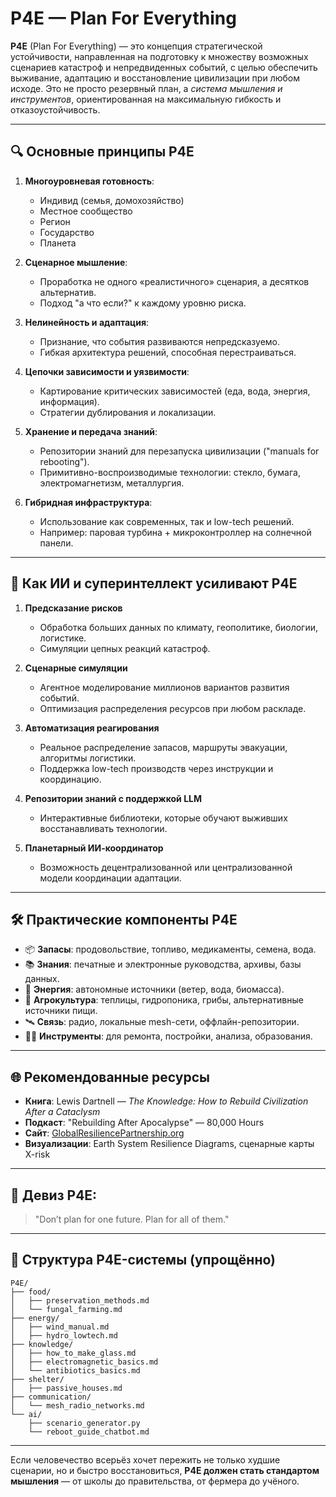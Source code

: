 # P4E — Plan For Everything

**P4E** (Plan For Everything) — это концепция стратегической устойчивости, направленная на подготовку к множеству возможных сценариев катастроф и непредвиденных событий, с целью обеспечить выживание, адаптацию и восстановление цивилизации при любом исходе. Это не просто резервный план, а *система мышления и инструментов*, ориентированная на максимальную гибкость и отказоустойчивость.

---

## 🔍 Основные принципы P4E

1. **Многоуровневая готовность**:

   * Индивид (семья, домохозяйство)
   * Местное сообщество
   * Регион
   * Государство
   * Планета

2. **Сценарное мышление**:

   * Проработка не одного «реалистичного» сценария, а десятков альтернатив.
   * Подход "а что если?" к каждому уровню риска.

3. **Нелинейность и адаптация**:

   * Признание, что события развиваются непредсказуемо.
   * Гибкая архитектура решений, способная перестраиваться.

4. **Цепочки зависимости и уязвимости**:

   * Картирование критических зависимостей (еда, вода, энергия, информация).
   * Стратегии дублирования и локализации.

5. **Хранение и передача знаний**:

   * Репозитории знаний для перезапуска цивилизации ("manuals for rebooting").
   * Примитивно-воспроизводимые технологии: стекло, бумага, электромагнетизм, металлургия.

6. **Гибридная инфраструктура**:

   * Использование как современных, так и low-tech решений.
   * Например: паровая турбина + микроконтроллер на солнечной панели.

---

## 🧠 Как ИИ и суперинтеллект усиливают P4E

1. **Предсказание рисков**

   * Обработка больших данных по климату, геополитике, биологии, логистике.
   * Симуляции цепных реакций катастроф.

2. **Сценарные симуляции**

   * Агентное моделирование миллионов вариантов развития событий.
   * Оптимизация распределения ресурсов при любом раскладе.

3. **Автоматизация реагирования**

   * Реальное распределение запасов, маршруты эвакуации, алгоритмы логистики.
   * Поддержка low-tech производств через инструкции и координацию.

4. **Репозитории знаний с поддержкой LLM**

   * Интерактивные библиотеки, которые обучают выживших восстанавливать технологии.

5. **Планетарный ИИ-координатор**

   * Возможность децентрализованной или централизованной модели координации адаптации.

---

## 🛠️ Практические компоненты P4E

* 📦 **Запасы**: продовольствие, топливо, медикаменты, семена, вода.
* 📚 **Знания**: печатные и электронные руководства, архивы, базы данных.
* 🔌 **Энергия**: автономные источники (ветер, вода, биомасса).
* 🌱 **Агрокультура**: теплицы, гидропоника, грибы, альтернативные источники пищи.
* 🛰 **Связь**: радио, локальные mesh-сети, оффлайн-репозитории.
* 🧑‍🔧 **Инструменты**: для ремонта, постройки, анализа, образования.

---

## 🌐 Рекомендованные ресурсы

* **Книга**: Lewis Dartnell — *The Knowledge: How to Rebuild Civilization After a Cataclysm*
* **Подкаст**: "Rebuilding After Apocalypse" — 80,000 Hours
* **Сайт**: [GlobalResiliencePartnership.org](https://www.globalresiliencepartnership.org/)
* **Визуализации**: Earth System Resilience Diagrams, сценарные карты X-risk

---

## 🧭 Девиз P4E:

> "Don’t plan for one future. Plan for all of them."

---

## 📁 Структура P4E-системы (упрощённо)

```
P4E/
├── food/
│   ├── preservation_methods.md
│   └── fungal_farming.md
├── energy/
│   ├── wind_manual.md
│   ├── hydro_lowtech.md
├── knowledge/
│   ├── how_to_make_glass.md
│   ├── electromagnetic_basics.md
│   └── antibiotics_basics.md
├── shelter/
│   ├── passive_houses.md
├── communication/
│   └── mesh_radio_networks.md
└── ai/
    ├── scenario_generator.py
    └── reboot_guide_chatbot.md
```

---

Если человечество всерьёз хочет пережить не только худшие сценарии, но и быстро восстановиться, **P4E должен стать стандартом мышления** — от школы до правительства, от фермера до учёного.

